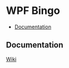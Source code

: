 # WPF Bingo

- [Documentation](#documentation)

## Documentation
[Wiki](https://github.com/jamesnet214/bingo/wiki)
